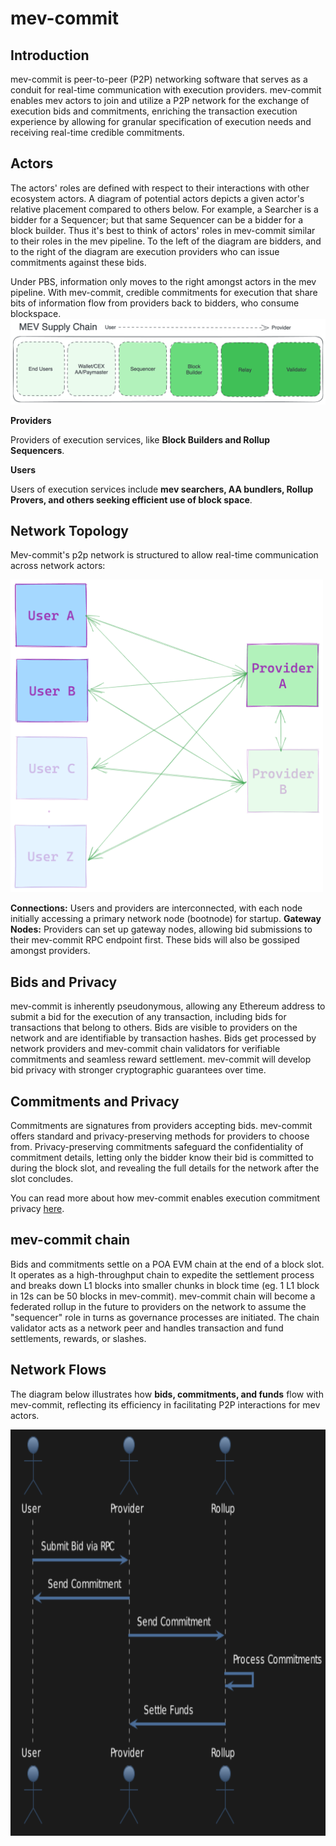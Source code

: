 # mev-commit

## Introduction
mev-commit is peer-to-peer (P2P) networking software that serves as a conduit for real-time communication with execution providers. mev-commit enables mev actors to join and utilize a P2P network for the exchange of execution bids and commitments, enriching the transaction execution experience by allowing for granular specification of execution needs and receiving real-time credible commitments.

## Actors

The actors' roles are defined with respect to their interactions with other ecosystem actors. A diagram of potential actors depicts a given actor's relative placement compared to others below. For example, a Searcher is a bidder for a Sequencer; but that same Sequencer can be a bidder for a block builder. Thus it's best to think of actors' roles in mev-commit similar to their roles in the mev pipeline. To the left of the diagram are bidders, and to the right of the diagram are execution providers who can issue commitments against these bids.

Under PBS, information only moves to the right amongst actors in the mev pipeline. With mev-commit, credible commitments for execution that share bits of information flow from providers back to bidders, who consume blockspace.
![](mev-supply-chain.png)

**Providers**

Providers of execution services, like **Block Builders and Rollup Sequencers**.

**Users**

Users of execution services include **mev searchers, AA bundlers, Rollup Provers, and others seeking efficient use of block space**.

## Network Topology

Mev-commit's p2p network is structured to allow real-time communication across network actors:

<img src="topology.png" alt="Topology" width="500" height="500"/>

**Connections:** Users and providers are interconnected, with each node initially accessing a primary network node (bootnode) for startup.
**Gateway Nodes:** Providers can set up gateway nodes, allowing bid submissions to their mev-commit RPC endpoint first. These bids will also be gossiped amongst providers.

## Bids and Privacy

mev-commit is inherently pseudonymous, allowing any Ethereum address to submit a bid for the execution of any transaction, including bids for transactions that belong to others. Bids are visible to providers on the network and are identifiable by transaction hashes. Bids get processed by network providers and mev-commit chain validators for verifiable commitments and seamless reward settlement. mev-commit will develop bid privacy with stronger cryptographic guarantees over time.

## Commitments and Privacy

Commitments are signatures from providers accepting bids. mev-commit offers standard and privacy-preserving methods for providers to choose from. Privacy-preserving commitments safeguard the confidentiality of commitment details, letting only the bidder know their bid is committed to during the block slot, and revealing the full details for the network after the slot concludes.

You can read more about how mev-commit enables execution commitment privacy [here](https://mirror.xyz/0xB456F9deb9bB6f545f91Ce2949C458c3A723659e/1gjUCw9tCUDZ2U71N-6IkINeJYyhuTdC7WeVeBam-fM).

## mev-commit chain

Bids and commitments settle on a POA EVM chain at the end of a block slot. It operates as a high-throughput chain to expedite the settlement process and breaks down L1 blocks into smaller chunks in block time (eg. 1 L1 block in 12s can be 50 blocks in mev-commit). mev-commit chain will become a federated rollup in the future to providers on the network to assume the "sequencer" role in turns as governance processes are initiated. The chain validator acts as a network peer and handles transaction and fund settlements, rewards, or slashes.

## Network Flows

The diagram below illustrates how **bids, commitments, and funds** flow with mev-commit, reflecting its efficiency in facilitating P2P interactions for mev actors.

<img src="flow.png" alt="Topology" width="750" height="650"/>
